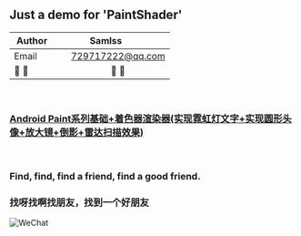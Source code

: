 ## Just a demo for 'PaintShader'


| Author        | Samlss           |
| ------------- |:-------------:|
| Email      | 729717222@qq.com |
| :dog: :dog:      | :dog: :dog: |

<br>

### [Android Paint系列基础+着色器渲染器(实现霓虹灯文字+实现圆形头像+放大镜+倒影+雷达扫描效果)](https://blog.csdn.net/Samlss/article/details/80807110)

<br>

### Find, find, find a friend, find a good friend.
### 找呀找啊找朋友，找到一个好朋友

![WeChat](https://github.com/samlss/FunnyLoadingViews/blob/master/wechat.jpg)
